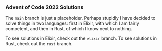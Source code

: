 ### Advent of Code 2022 Solutions

The `main` branch is just a placeholder. Perhaps stupidly I have decided to solve things in two languages: first in Elixir, with which I am fairly competent, and then in Rust, of which I know next to nothing. 

To see solutions in Elixir, check out the `elixir` branch. To see solutions in Rust, check out the `rust` branch.
